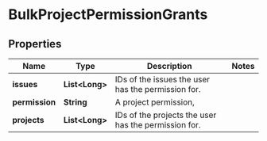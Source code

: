 # BulkProjectPermissionGrants

## Properties
Name | Type | Description | Notes
------------ | ------------- | ------------- | -------------
**issues** | **List&lt;Long&gt;** | IDs of the issues the user has the permission for. | 
**permission** | **String** | A project permission, | 
**projects** | **List&lt;Long&gt;** | IDs of the projects the user has the permission for. | 
